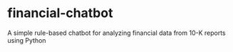 # financial-chatbot
A simple rule-based chatbot for analyzing financial data from 10-K reports using Python
